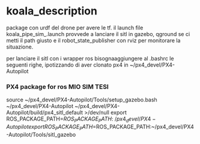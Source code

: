 # koala_description

package con urdf del drone per avere le tf.
il launch file koala_pipe_sim_.launch provvede a lanciare il sitl in gazebo, qground se ci metti il path giusto e il robot_state_publisher con rviz per monitorare la situazione.

per lanciare il sitl con i wrapper ros bisognaaggiungere al .bashrc le seguenti righe, ipotizzando di aver clonato px4 in ~/px4_devel/PX4-Autopilot 

### PX4 package for ros MIO SIM TESI
source ~/px4_devel/PX4-Autopilot/Tools/setup_gazebo.bash ~/px4_devel/PX4-Autopilot ~/px4_devel/PX4-Autopilot/build/px4_sitl_default >/dev/null
export ROS_PACKAGE_PATH=$ROS_PACKAGE_PATH:~/px4_devel/PX4-Autopilot
export ROS_PACKAGE_PATH=$ROS_PACKAGE_PATH:~/px4_devel/PX4-Autopilot/Tools/sitl_gazebo
